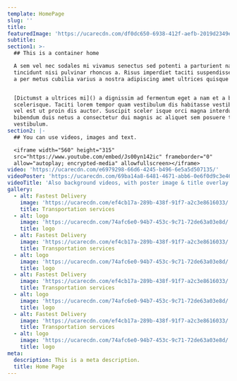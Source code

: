 ```yaml
---
template: HomePage
slug: ''
title: 
featuredImage: 'https://ucarecdn.com/df0dc650-6938-412f-aefb-2019d2349e13/'
subtitle: 
section1: >-
  ## This is a container home

  A sem vel nec sodales mi vivamus senectus sed potenti a parturient nascetur
  tincidunt nisi pulvinar rhoncus a. Risus imperdiet taciti suspendisse facilisi
  a per metus cubilia varius a nostra adipiscing amet ultrices quisque ac mi a.


  [Dictumst a ultrices mi]() a dignissim ad fermentum eget a nam et a blandit
  scelerisque. Taciti lorem tempor quam vestibulum dis habitasse vestibulum diam
  vel est ut proin dis auctor. Suscipit sceler isque orci magna interdum vel
  bibendum duis netus a consectetur dui magnis ac aliquet sem posuere tincidunt
  vestibulum.
section2: |-
  ## You can use videos, images and text.

  <iframe width="560" height="315"
  src="https://www.youtube.com/embed/Js00yn142ic" frameborder="0"
  allow="autoplay; encrypted-media" allowfullscreen></iframe>
video: 'https://ucarecdn.com/e6979298-66d6-4245-b496-6e5a5d507135/'
videoPoster: 'https://ucarecdn.com/69ba14a8-6481-4671-abb6-0e6f0d9c3e46/'
videoTitle: 'Also background videos, with poster image & title overlay.'
gallery:
  - alt: Fastest Delivery
    image: 'https://ucarecdn.com/ef4cb17a-289b-438f-91f7-a2c3e8616033/'
    title: Transportation services
  - alt: logo
    image: 'https://ucarecdn.com/74afc6e0-94b7-453c-9c71-72de63a03e8d/'
    title: logo
  - alt: Fastest Delivery
    image: 'https://ucarecdn.com/ef4cb17a-289b-438f-91f7-a2c3e8616033/'
    title: Transportation services
  - alt: logo
    image: 'https://ucarecdn.com/74afc6e0-94b7-453c-9c71-72de63a03e8d/'
    title: logo
  - alt: Fastest Delivery
    image: 'https://ucarecdn.com/ef4cb17a-289b-438f-91f7-a2c3e8616033/'
    title: Transportation services
  - alt: logo
    image: 'https://ucarecdn.com/74afc6e0-94b7-453c-9c71-72de63a03e8d/'
    title: logo
  - alt: Fastest Delivery
    image: 'https://ucarecdn.com/ef4cb17a-289b-438f-91f7-a2c3e8616033/'
    title: Transportation services
  - alt: logo
    image: 'https://ucarecdn.com/74afc6e0-94b7-453c-9c71-72de63a03e8d/'
    title: logo
meta:
  description: This is a meta description.
  title: Home Page
---
```


